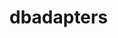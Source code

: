 <!-- generated by markdown-notes-tree -->

# dbadapters

<!-- optional markdown-notes-tree directory description starts here -->

<!-- optional markdown-notes-tree directory description ends here -->



